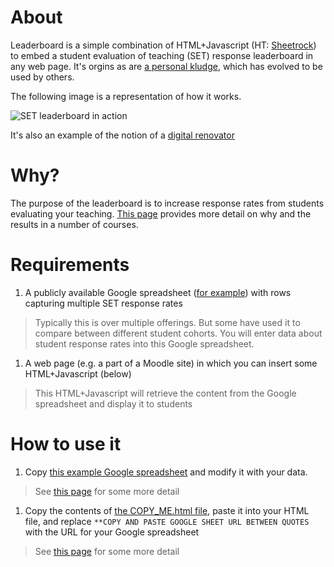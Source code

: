 
# About

Leaderboard is a simple combination of HTML+Javascript (HT: [Sheetrock](https://github.com/chriszarate/sheetrock)) to embed a student evaluation of teaching (SET) response leaderboard in any web page.  It's orgins as are <a href="https://djon.es/blog/2016/05/23/automating-a-set-leaderboard/">a personal kludge</a>, which has evolved to be used by others.

The following image is a representation of how it works.

![SET leaderboard in action](https://i0.wp.com/c1.staticflickr.com/5/4207/35314111366_4a463eabd7_z.jpg?resize=640%2C251&ssl=1)

It's also an example of the notion of a [digital renovator](http://maha.uk.fedwikihappening.net/view/digital-renovator)

# Why?

The purpose of the leaderboard is to increase response rates from students evaluating your teaching. [This page](http://djon.es/blog/2017/06/17/nudging-up-myopinion-response-rates-using-a-gamified-leaderboard/) provides more detail on why and the results in a number of courses.

# Requirements

1. A publicly available Google spreadsheet ([for example](https://docs.google.com/spreadsheets/d/1o7Dqv8XK54yVrvAmbJvsf88ot2QssSxUMJM4wP8q204/edit#gid=0)) with rows capturing multiple SET response rates
> Typically this is over multiple offerings. But some have used it to compare between different student cohorts. You will enter data about student response rates into this Google spreadsheet.
1. A web page (e.g. a part of a Moodle site) in which you can insert some HTML+Javascript (below)
> This HTML+Javascript will retrieve the content from the Google spreadsheet and display it to students

# How to use it

1. Copy [this example Google spreadsheet](https://docs.google.com/spreadsheets/d/1o7Dqv8XK54yVrvAmbJvsf88ot2QssSxUMJM4wP8q204/edit#gid=0) and modify it with your data.
> See [this page](http://djon.es/blog/creating-a-set-leaderboard/#spreadsheet) for some more detail
1. Copy the contents of [the COPY_ME.html file](https://github.com/djplaner/leaderboard/blob/master/COPY_ME.html), paste it into your HTML file, and replace `**COPY AND PASTE GOOGLE SHEET URL BETWEEN QUOTES` with the URL for your Google spreadsheet
> See [this page](http://djon.es/blog/creating-a-set-leaderboard/#html) for some more detail


